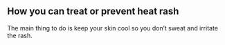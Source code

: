 ## How you can treat or prevent heat rash

The main thing to do is keep your skin cool so you don’t sweat and irritate
the rash.
